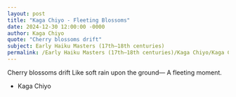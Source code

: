 ```yaml
---
layout: post
title: "Kaga Chiyo - Fleeting Blossoms"
date: 2024-12-30 12:00:00 -0000
author: Kaga Chiyo
quote: "Cherry blossoms drift"
subject: Early Haiku Masters (17th–18th centuries)
permalink: /Early Haiku Masters (17th–18th centuries)/Kaga Chiyo/Kaga Chiyo - Fleeting Blossoms
---
```


Cherry blossoms drift
Like soft rain upon the ground—
A fleeting moment.

- Kaga Chiyo
